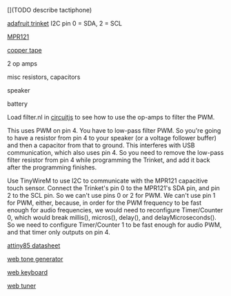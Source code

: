 [](TODO describe tactiphone)

[adafruit trinket](http://www.adafruit.com/products/1500) I2C pin 0 = SDA, 2 = SCL

[MPR121](https://www.adafruit.com/products/1982)

[copper tape](https://www.adafruit.com/products/1127)

2 op amps

misc resistors, capacitors

speaker

battery

Load filter.nl in [circuitjs](http://lushprojects.com/circuitjs/circuitjs.html) to see how to use the op-amps to filter the PWM.


This uses PWM on pin 4.
You have to low-pass filter PWM.
So you're going to have a resistor from pin 4 to your speaker
(or a voltage follower buffer) and then a capacitor from that to ground.
This interferes with USB communication, which also uses pin 4.
So you need to remove the low-pass filter resistor from pin 4
while programming the Trinket, and
add it back after the programming finishes.

Use TinyWireM to use I2C to communicate with the
MPR121 capacitive touch sensor.
Connect the Trinket's pin 0 to the MPR121's SDA pin,
and pin 2 to the SCL pin.
So we can't use pins 0 or 2 for PWM.
We can't use pin 1 for PWM, either, because, in order for the
PWM frequency to be fast enough for audio frequencies,
we would need to reconfigure Timer/Counter 0, which would break
millis(), micros(), delay(), and delayMicroseconds().
So we need to configure Timer/Counter 1 to be fast enough for audio PWM,
and that timer only outputs on pin 4.

[attiny85 datasheet](http://www.atmel.com/images/atmel-2586-avr-8-bit-microcontroller-attiny25-attiny45-attiny85_datasheet.pdf)

[web tone generator](https://plasticity.szynalski.com/tone-generator.htm)

[web keyboard](http://www.bgfl.org/bgfl/custom/resources_ftp/client_ftp/ks2/music/piano/)

[web tuner](https://jbergknoff.github.io/guitar-tuner/)
